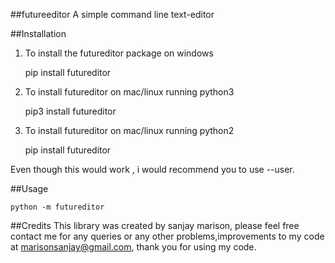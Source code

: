 ##futureeditor
A simple command line text-editor

##Installation
1) To install the futureditor package on windows  


    pip install futureditor

2) To install futureditor on mac/linux running python3   


    pip3 install futureditor

3) To install futureditor on mac/linux running python2  


    pip install futureditor

Even though this would work , i would recommend you to use --user.

##Usage

```python -m futureditor```

##Credits
This library was created by sanjay marison, please feel free contact me for any queries or any other problems,improvements to my code at 
marisonsanjay@gmail.com, thank you for using my code.